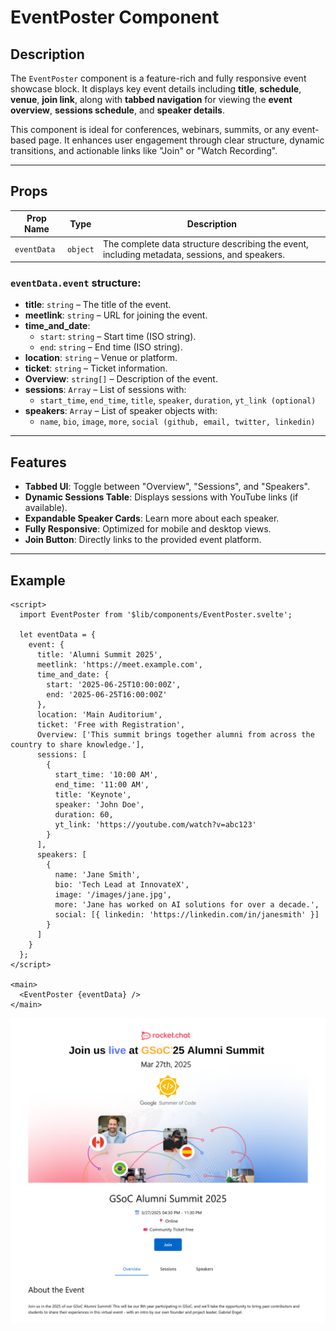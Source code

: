 # EventPoster Component

## Description

The `EventPoster` component is a feature-rich and fully responsive event showcase block. It displays key event details including **title**, **schedule**, **venue**, **join link**, along with **tabbed navigation** for viewing the **event overview**, **sessions schedule**, and **speaker details**.

This component is ideal for conferences, webinars, summits, or any event-based page. It enhances user engagement through clear structure, dynamic transitions, and actionable links like "Join" or "Watch Recording".

---

## Props

| Prop Name   | Type       | Description                                                                 |
|-------------|------------|-----------------------------------------------------------------------------|
| `eventData` | `object`   | The complete data structure describing the event, including metadata, sessions, and speakers. |

### `eventData.event` structure:

- **title**: `string` – The title of the event.
- **meetlink**: `string` – URL for joining the event.
- **time_and_date**:
  - `start`: `string` – Start time (ISO string).
  - `end`: `string` – End time (ISO string).
- **location**: `string` – Venue or platform.
- **ticket**: `string` – Ticket information.
- **Overview**: `string[]` – Description of the event.
- **sessions**: `Array` – List of sessions with:
  - `start_time`, `end_time`, `title`, `speaker`, `duration`, `yt_link (optional)`
- **speakers**: `Array` – List of speaker objects with:
  - `name`, `bio`, `image`, `more`, `social (github, email, twitter, linkedin)`

---

## Features

- **Tabbed UI**: Toggle between "Overview", "Sessions", and "Speakers".
- **Dynamic Sessions Table**: Displays sessions with YouTube links (if available).
- **Expandable Speaker Cards**: Learn more about each speaker.
- **Fully Responsive**: Optimized for mobile and desktop views.
- **Join Button**: Directly links to the provided event platform.

---

## Example

```svelte
<script>
  import EventPoster from '$lib/components/EventPoster.svelte';

  let eventData = {
    event: {
      title: 'Alumni Summit 2025',
      meetlink: 'https://meet.example.com',
      time_and_date: {
        start: '2025-06-25T10:00:00Z',
        end: '2025-06-25T16:00:00Z'
      },
      location: 'Main Auditorium',
      ticket: 'Free with Registration',
      Overview: ['This summit brings together alumni from across the country to share knowledge.'],
      sessions: [
        {
          start_time: '10:00 AM',
          end_time: '11:00 AM',
          title: 'Keynote',
          speaker: 'John Doe',
          duration: 60,
          yt_link: 'https://youtube.com/watch?v=abc123'
        }
      ],
      speakers: [
        {
          name: 'Jane Smith',
          bio: 'Tech Lead at InnovateX',
          image: '/images/jane.jpg',
          more: 'Jane has worked on AI solutions for over a decade.',
          social: [{ linkedin: 'https://linkedin.com/in/janesmith' }]
        }
      ]
    }
  };
</script>

<main>
  <EventPoster {eventData} />
</main>
```

![Eventposter image.](./docsImages/eventposterImage.png "This is a Eventposter component image.")